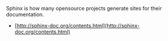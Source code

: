 Sphinx is how many opensource projects generate sites for their documentation.
- [http://sphinx-doc.org/contents.html](http://sphinx-doc.org/contents.html)
